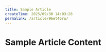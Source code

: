 ```yaml
---
title: Sample Article
createTime: 2025/09/30 14:03:28
permalink: /article/96et46ru/
---
```

 
# Sample Article Content 
